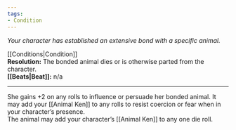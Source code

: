 ```yaml
---
tags:
- Condition
---
```


_Your character has established an extensive bond with a specific animal._

[[Conditions|Condition]]\
**Resolution:** The bonded animal dies or is otherwise parted from the character.\
**[[Beats|Beat]]:** n/a

---

She gains +2 on any rolls to influence or persuade her bonded animal. It may add your [[Animal Ken]] to any rolls to resist coercion or fear when in your character’s presence.\
The animal may add your character’s [[Animal Ken]] to any one die roll.